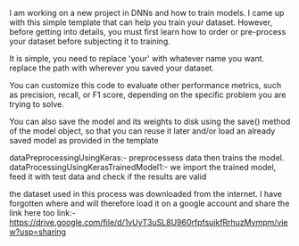 I am working on a new project in DNNs and how to train models. I came up with this simple template that can help you train your dataset. However, before getting into details, you must first learn how to order or pre-process your dataset before subjecting it to training.


It is simple, you need to replace 'your' with whatever name you want. replace the path with wherever you saved your dataset.





You can customize this code to evaluate other performance metrics, such as precision, recall, or F1 score, depending on the specific problem you are trying to solve.    

You can also save the model and its weights to disk using the save() method of the model object, so that you can reuse it later and/or load an already saved model as provided in the template



dataPreprocessingUsingKeras:- preprocessess data then trains the model.
dataProcessingUsingKerasTrainedModel1:- we import the trained model, feed it with test data and check if the results are valid

the dataset used in this process was downloaded from the internet. I have forgotten where and will therefore load it on a google account and share the link here too
link:- https://drive.google.com/file/d/1vUyT3uSL8U960rfpfsuikfRrhuzMvmpm/view?usp=sharing
